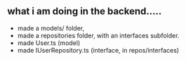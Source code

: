 ## what i am doing in the backend.....

- made a models/ folder,
- made a repositories folder, with an interfaces subfolder.
- made User.ts (model)
- made IUserRepository.ts (interface, in repos/interfaces)
